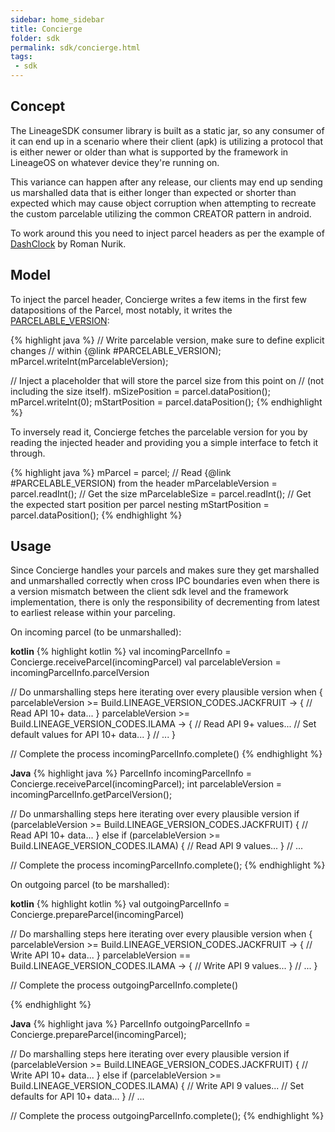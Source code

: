 ```yaml
---
sidebar: home_sidebar
title: Concierge
folder: sdk
permalink: sdk/concierge.html
tags:
 - sdk
---
```


## Concept

The LineageSDK consumer library is built as a static jar, so any consumer of
it can end up in a scenario where their client (apk) is utilizing a protocol
that is either newer or older than what is supported by the framework in
LineageOS on whatever device they're running on.

This variance can happen after any release, our clients may end up sending us
marshalled data that is either longer than expected or shorter than expected
which may cause object corruption when attempting to recreate the custom
parcelable utilizing the common CREATOR pattern in android.

To work around this you need to inject parcel headers as per the example
of [DashClock](https://github.com/romannurik/dashclock/blob/8d9581d410a2f488d30cfb5a5525630e3f54160b/api/src/main/java/com/google/android/apps/dashclock/api/ExtensionData.java#L75) by Roman Nurik.

## Model

To inject the parcel header, Concierge writes a few items in the first few
datapositions of the Parcel, most notably, it writes the
[PARCELABLE_VERSION](https://github.com/LineageOS/android_lineage-sdk/blob/63a590625c6c76f82e5ef43408a52238b2b34e43/sdk/src/java/lineageos/os/Concierge.java#L67):

{% highlight java %}
// Write parcelable version, make sure to define explicit changes
// within {@link #PARCELABLE_VERSION);
mParcel.writeInt(mParcelableVersion);

// Inject a placeholder that will store the parcel size from this point on
// (not including the size itself).
mSizePosition = parcel.dataPosition();
mParcel.writeInt(0);
mStartPosition = parcel.dataPosition();
{% endhighlight %}

To inversely read it, Concierge fetches the parcelable version for you by
reading the injected header and providing you a simple interface to fetch
it through.

{% highlight java %}
mParcel = parcel;
// Read {@link #PARCELABLE_VERSION) from the header
mParcelableVersion = parcel.readInt();
// Get the size
mParcelableSize = parcel.readInt();
// Get the expected start position per parcel nesting
mStartPosition = parcel.dataPosition();
{% endhighlight %}

## Usage

Since Concierge handles your parcels and makes sure they get marshalled and
unmarshalled correctly when cross IPC boundaries even when there is a version
mismatch between the client sdk level and the framework implementation,
there is only the responsibility of decrementing from latest to earliest
release within your parceling.

On incoming parcel (to be unmarshalled):

**kotlin**
{% highlight kotlin %}
val incomingParcelInfo = Concierge.receiveParcel(incomingParcel)
val parcelableVersion = incomingParcelInfo.parcelVersion

// Do unmarshalling steps here iterating over every plausible version
when {
    parcelableVersion >= Build.LINEAGE_VERSION_CODES.JACKFRUIT -> {
        // Read API 10+ data...
    }
    parcelableVersion >= Build.LINEAGE_VERSION_CODES.ILAMA -> {
        // Read API 9+ values...
        // Set default values for API 10+ data...
    }
    // ...
}

// Complete the process
incomingParcelInfo.complete()
{% endhighlight %}

**Java**
{% highlight java %}
ParcelInfo incomingParcelInfo = Concierge.receiveParcel(incomingParcel);
int parcelableVersion = incomingParcelInfo.getParcelVersion();

// Do unmarshalling steps here iterating over every plausible version
if (parcelableVersion >= Build.LINEAGE_VERSION_CODES.JACKFRUIT) {
    // Read API 10+ data...
} else if (parcelableVersion >= Build.LINEAGE_VERSION_CODES.ILAMA) {
    // Read API 9 values...
} // ...

// Complete the process
incomingParcelInfo.complete();
{% endhighlight %}

On outgoing parcel (to be marshalled):

**kotlin**
{% highlight kotlin %}
val outgoingParcelInfo = Concierge.prepareParcel(incomingParcel)

// Do marshalling steps here iterating over every plausible version
when {
    parcelableVersion >= Build.LINEAGE_VERSION_CODES.JACKFRUIT -> {
        // Write API 10+ data...
    }
    parcelableVersion == Build.LINEAGE_VERSION_CODES.ILAMA -> {
        // Write API 9 values...
    }
    // ...
}

// Complete the process
outgoingParcelInfo.complete()

{% endhighlight %}

**Java**
{% highlight java %}
ParcelInfo outgoingParcelInfo = Concierge.prepareParcel(incomingParcel);

// Do marshalling steps here iterating over every plausible version
if (parcelableVersion >= Build.LINEAGE_VERSION_CODES.JACKFRUIT) {
    // Write API 10+ data...
} else if (parcelableVersion >= Build.LINEAGE_VERSION_CODES.ILAMA) {
    // Write API 9 values...
    // Set defaults for API 10+ data...
} // ...

// Complete the process
outgoingParcelInfo.complete();
{% endhighlight %}
